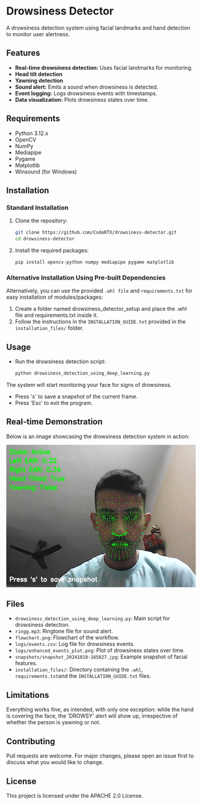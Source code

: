 # Drowsiness Detector

A drowsiness detection system using facial landmarks and hand detection to monitor user alertness.

## Features

- **Real-time drowsiness detection:** Uses facial landmarks for monitoring.
- **Head tilt detection**
- **Yawning detection**
- **Sound alert:** Emits a sound when drowsiness is detected.
- **Event logging:** Logs drowsiness events with timestamps.
- **Data visualization:** Plots drowsiness states over time.

## Requirements

- Python 3.12.x
- OpenCV
- NumPy
- Mediapipe
- Pygame
- Matplotlib
- Winsound (for Windows)

## Installation

### Standard Installation

1. Clone the repository:
   ```sh
   git clone https://github.com/CodeRTX/drowsiness-detector.git
   cd drowsiness-detector
   ```
2. Install the required packages:
   ```sh
   pip install opencv-python numpy mediapipe pygame matplotlib
   ```

### Alternative Installation Using Pre-built Dependencies

Alternatively, you can use the provided `.whl file` and `requirements.txt` for easy installation of modules/packages:

1. Create a folder named drowsiness_detector_setup and place the .whl file and requirements.txt inside it.
2. Follow the instructions in the `INSTALLATION_GUIDE.txt` provided in the `installation_files/` folder.

## Usage
* Run the drowsiness detection script:
   ```sh
   python drowsiness_detection_using_deep_learning.py
   ```
The system will start monitoring your face for signs of drowsiness.
* Press 's' to save a snapshot of the current frame.
* Press 'Esc' to exit the program.

## Real-time Demonstration

Below is an image showcasing the drowsiness detection system in action:

![Drowsiness Detection Features](snapshots/snapshot_20241010-165027.jpg)

## Files

* `drowsiness_detection_using_deep_learning.py`: Main script for drowsiness detection.
* `ringg.mp3`: Ringtone file for sound alert.
* `flowchart.png`: Flowchart of the workflow.
* `logs/events.csv`: Log file for drowsiness events.
* `logs/enhanced_events_plot.png`: Plot of drowsiness states over time.
* `snapshots/snapshot_20241010-165027.jpg`: Example snapshot of facial features.
* `installation_files/`: Directory containing the `.whl`, `requirements.txt`and the `INSTALLATION_GUIDE.txt` files.

## Limitations

Everything works fine, as intended, with only one exception: while the hand is covering the face, the 'DROWSY' alert will show up, irrespective of whether the person is yawning or not.

## Contributing

Pull requests are welcome. For major changes, please open an issue first to discuss what you would like to change.

## License

This project is licensed under the APACHE 2.0 License.
